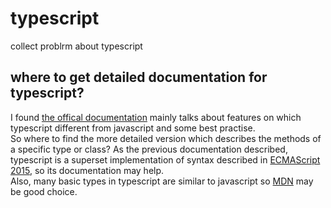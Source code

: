 # typescript

collect problrm about typescript

## where to get detailed documentation for typescript?
I found [the offical documentation](https://www.typescriptlang.org/docs) mainly talks about features on which typescript different from javascript and some best practise.  
So where to find the more detailed version which describes the methods of a specific type or class? As the previous documentation described, typescript is a superset implementation of syntax described in [ECMAScript 2015](https://www.ecma-international.org/ecma-262/6.0/), so its documentation may help.  
Also, many basic types in typescript are similar to javascript so [MDN](https://developer.mozilla.org/en-US/docs/Web/JavaScript) may be good choice.